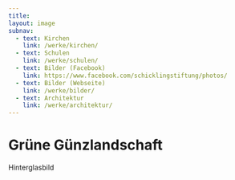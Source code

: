 ```yaml
---
title: 
layout: image
subnav:
  - text: Kirchen
    link: /werke/kirchen/
  - text: Schulen
    link: /werke/schulen/
  - text: Bilder (Facebook)
    link: https://www.facebook.com/schicklingstiftung/photos/
  - text: Bilder (Webseite)
    link: /werke/bilder/
  - text: Architektur
    link: /werke/architektur/
---
```


# Grüne Günzlandschaft
Hinterglasbild